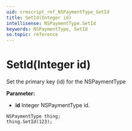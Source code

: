 ```yaml
---
uid: crmscript_ref_NSPaymentType_SetId
title: SetId(Integer id)
intellisense: NSPaymentType.SetId
keywords: NSPaymentType, SetId
so.topic: reference
---
```


# SetId(Integer id)

Set the primary key (id) for the NSPaymentType

**Parameter:** 
* **id** Integer NSPaymentType id.

```crmscript
NSPaymentType thing;
thing.SetId(123);
```

